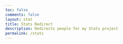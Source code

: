 ```yaml
---
toc: false
comments: false
layout: stat
title: Stats Redirect
description: Redirects people for my Stats project
permalink: /stats
---
```


